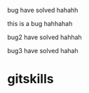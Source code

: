 

bug have solved hahahh

this is a bug hahhahah

bug2 have solved hahhah

bug3 have solved hahah



# gitskills
